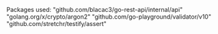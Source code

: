Packages used:
    "github.com/blacac3/go-rest-api/internal/api"        
    "golang.org/x/crypto/argon2"
    "github.com/go-playground/validator/v10"
    "github.com/stretchr/testify/assert"

